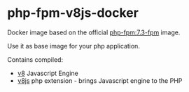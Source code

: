# php-fpm-v8js-docker

Docker image based on the official [php-fpm:7.3-fpm]() image. 

Use it as base image for your php application. 

Contains compiled:
 -  [v8](https://github.com/phpv8/v8js/) Javascript Engine 
 -  [v8js](https://github.com/phpv8/v8js/) php extension - brings Javascript engine to the PHP
 
 
